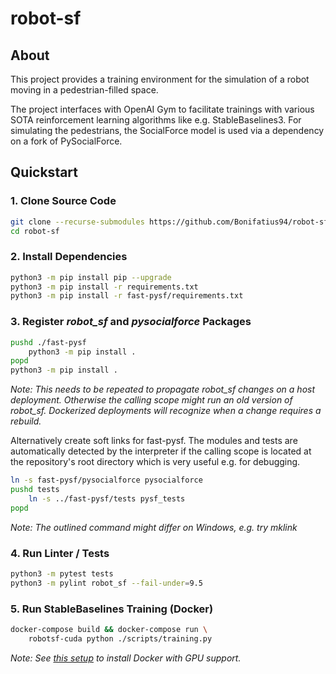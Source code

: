 # robot-sf

## About
This project provides a training environment for the simulation of a robot moving
in a pedestrian-filled space.

The project interfaces with OpenAI Gym to facilitate trainings with various
SOTA reinforcement learning algorithms like e.g. StableBaselines3.
For simulating the pedestrians, the SocialForce model is used via a dependency
on a fork of PySocialForce.

## Quickstart

### 1. Clone Source Code

```sh
git clone --recurse-submodules https://github.com/Bonifatius94/robot-sf
cd robot-sf
```

### 2. Install Dependencies

```sh
python3 -m pip install pip --upgrade
python3 -m pip install -r requirements.txt
python3 -m pip install -r fast-pysf/requirements.txt
```

### 3. Register *robot_sf* and *pysocialforce* Packages 

```sh
pushd ./fast-pysf
    python3 -m pip install .
popd
python3 -m pip install .
```

*Note: This needs to be repeated to propagate robot_sf changes on a host deployment.
Otherwise the calling scope might run an old version of robot_sf.
Dockerized deployments will recognize when a change requires a rebuild.*

Alternatively create soft links for fast-pysf. The modules and tests are
automatically detected by the interpreter if the calling scope is located
at the repository's root directory which is very useful e.g. for debugging.

```sh
ln -s fast-pysf/pysocialforce pysocialforce
pushd tests
    ln -s ../fast-pysf/tests pysf_tests
popd
```

*Note: The outlined command might differ on Windows, e.g. try mklink*

### 4. Run Linter / Tests

```sh
python3 -m pytest tests
python3 -m pylint robot_sf --fail-under=9.5
```

### 5. Run StableBaselines Training (Docker)

```sh
docker-compose build && docker-compose run \
    robotsf-cuda python ./scripts/training.py
```

*Note: See [this setup](./GPU_SETUP.md) to install Docker with GPU support.*
